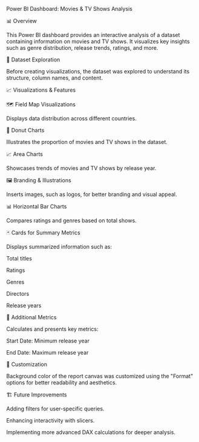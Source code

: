 Power BI Dashboard: Movies & TV Shows Analysis

📊 Overview

This Power BI dashboard provides an interactive analysis of a dataset containing information on movies and TV shows. It visualizes key insights such as genre distribution, release trends, ratings, and more.

📁 Dataset Exploration

Before creating visualizations, the dataset was explored to understand its structure, column names, and content.

📈 Visualizations & Features

🗺️ Field Map Visualizations

Displays data distribution across different countries.

🍩 Donut Charts

Illustrates the proportion of movies and TV shows in the dataset.

📈 Area Charts

Showcases trends of movies and TV shows by release year.

🖼️ Branding & Illustrations

Inserts images, such as logos, for better branding and visual appeal.

📊 Horizontal Bar Charts

Compares ratings and genres based on total shows.

🃏 Cards for Summary Metrics

Displays summarized information such as:

Total titles

Ratings

Genres

Directors

Release years

📅 Additional Metrics

Calculates and presents key metrics:

Start Date: Minimum release year

End Date: Maximum release year

🎨 Customization

Background color of the report canvas was customized using the "Format" options for better readability and aesthetics.


🏗️ Future Improvements

Adding filters for user-specific queries.

Enhancing interactivity with slicers.

Implementing more advanced DAX calculations for deeper analysis.
